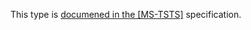This type is [documened in the [MS-TSTS]](https://learn.microsoft.com/en-us/openspecs/windows_protocols/ms-tsts/56393cb5-6278-4666-8d90-be58cbec0880) specification.
